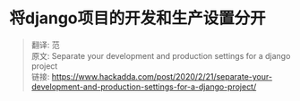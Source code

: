 # 将django项目的开发和生产设置分开

> 翻译: 范  
> 原文: Separate your development and production settings for a django project  
> 链接: https://www.hackadda.com/post/2020/2/21/separate-your-development-and-production-settings-for-a-django-project/  



